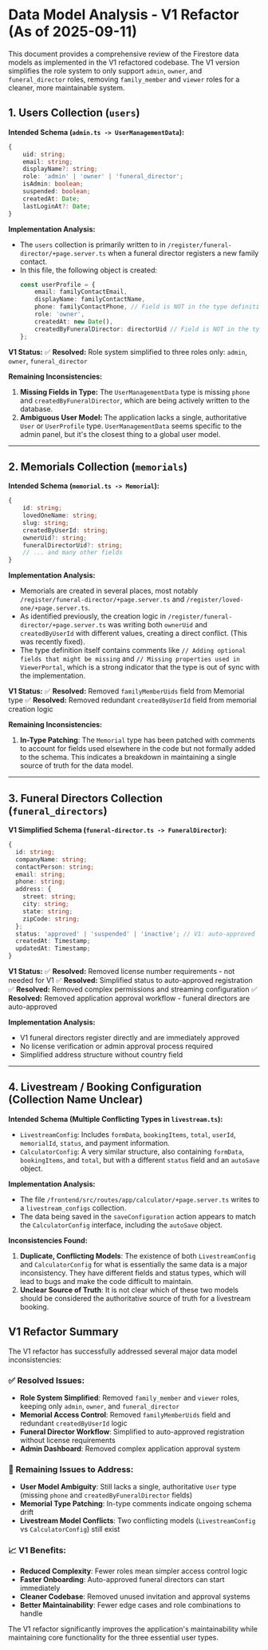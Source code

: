 # Data Model Analysis - V1 Refactor (As of 2025-09-11)

This document provides a comprehensive review of the Firestore data models as implemented in the V1 refactored codebase. The V1 version simplifies the role system to only support `admin`, `owner`, and `funeral_director` roles, removing `family_member` and `viewer` roles for a cleaner, more maintainable system.

## 1. Users Collection (`users`)

**Intended Schema (`admin.ts -> UserManagementData`):**
```typescript
{
    uid: string;
    email: string;
    displayName?: string;
    role: 'admin' | 'owner' | 'funeral_director';
    isAdmin: boolean;
    suspended: boolean;
    createdAt: Date;
    lastLoginAt?: Date;
}
```

**Implementation Analysis:**
- The `users` collection is primarily written to in `/register/funeral-director/+page.server.ts` when a funeral director registers a new family contact.
- In this file, the following object is created:
  ```typescript
  const userProfile = {
      email: familyContactEmail,
      displayName: familyContactName,
      phone: familyContactPhone, // Field is NOT in the type definition
      role: 'owner',
      createdAt: new Date(),
      createdByFuneralDirector: directorUid // Field is NOT in the type definition
  };
  ```

**V1 Status:**
✅ **Resolved:** Role system simplified to three roles only: `admin`, `owner`, `funeral_director`

**Remaining Inconsistencies:**
1.  **Missing Fields in Type:** The `UserManagementData` type is missing `phone` and `createdByFuneralDirector`, which are being actively written to the database.
2.  **Ambiguous User Model:** The application lacks a single, authoritative `User` or `UserProfile` type. `UserManagementData` seems specific to the admin panel, but it's the closest thing to a global user model.

---

## 2. Memorials Collection (`memorials`)

**Intended Schema (`memorial.ts -> Memorial`):**
```typescript
{
    id: string;
    lovedOneName: string;
    slug: string;
    createdByUserId: string;
    ownerUid?: string;
    funeralDirectorUid?: string;
    // ... and many other fields
}
```

**Implementation Analysis:**
- Memorials are created in several places, most notably `/register/funeral-director/+page.server.ts` and `/register/loved-one/+page.server.ts`.
- As identified previously, the creation logic in `/register/funeral-director/+page.server.ts` was writing both `ownerUid` and `createdByUserId` with different values, creating a direct conflict. (This was recently fixed).
- The type definition itself contains comments like `// Adding optional fields that might be missing` and `// Missing properties used in ViewerPortal`, which is a strong indicator that the type is out of sync with the implementation.

**V1 Status:**
✅ **Resolved:** Removed `familyMemberUids` field from Memorial type
✅ **Resolved:** Removed redundant `createdByUserId` field from memorial creation logic

**Remaining Inconsistencies:**
1.  **In-Type Patching**: The `Memorial` type has been patched with comments to account for fields used elsewhere in the code but not formally added to the schema. This indicates a breakdown in maintaining a single source of truth for the data model.

---

## 3. Funeral Directors Collection (`funeral_directors`)

**V1 Simplified Schema (`funeral-director.ts -> FuneralDirector`):**
```typescript
{
  id: string;
  companyName: string;
  contactPerson: string;
  email: string;
  phone: string;
  address: {
    street: string;
    city: string;
    state: string;
    zipCode: string;
  };
  status: 'approved' | 'suspended' | 'inactive'; // V1: auto-approved
  createdAt: Timestamp;
  updatedAt: Timestamp;
}
```

**V1 Status:**
✅ **Resolved:** Removed license number requirements - not needed for V1
✅ **Resolved:** Simplified status to auto-approved registration
✅ **Resolved:** Removed complex permissions and streaming configuration
✅ **Resolved:** Removed application approval workflow - funeral directors are auto-approved

**Implementation Analysis:**
- V1 funeral directors register directly and are immediately approved
- No license verification or admin approval process required
- Simplified address structure without country field

---

## 4. Livestream / Booking Configuration (Collection Name Unclear)

**Intended Schema (Multiple Conflicting Types in `livestream.ts`):**
- `LivestreamConfig`: Includes `formData`, `bookingItems`, `total`, `userId`, `memorialId`, `status`, and payment information.
- `CalculatorConfig`: A very similar structure, also containing `formData`, `bookingItems`, and `total`, but with a different `status` field and an `autoSave` object.

**Implementation Analysis:**
- The file `/frontend/src/routes/app/calculator/+page.server.ts` writes to a `livestream_configs` collection.
- The data being saved in the `saveConfiguration` action appears to match the `CalculatorConfig` interface, including the `autoSave` object.

**Inconsistencies Found:**
1.  **Duplicate, Conflicting Models**: The existence of both `LivestreamConfig` and `CalculatorConfig` for what is essentially the same data is a major inconsistency. They have different fields and status types, which will lead to bugs and make the code difficult to maintain.
2.  **Unclear Source of Truth**: It is not clear which of these two models should be considered the authoritative source of truth for a livestream booking.

## V1 Refactor Summary

The V1 refactor has successfully addressed several major data model inconsistencies:

### ✅ **Resolved Issues:**
- **Role System Simplified**: Removed `family_member` and `viewer` roles, keeping only `admin`, `owner`, and `funeral_director`
- **Memorial Access Control**: Removed `familyMemberUids` field and redundant `createdByUserId` logic
- **Funeral Director Workflow**: Simplified to auto-approved registration without license requirements
- **Admin Dashboard**: Removed complex application approval system

### 🔄 **Remaining Issues to Address:**
- **User Model Ambiguity**: Still lacks a single, authoritative `User` type (missing `phone` and `createdByFuneralDirector` fields)
- **Memorial Type Patching**: In-type comments indicate ongoing schema drift
- **Livestream Model Conflicts**: Two conflicting models (`LivestreamConfig` vs `CalculatorConfig`) still exist

### 📈 **V1 Benefits:**
- **Reduced Complexity**: Fewer roles mean simpler access control logic
- **Faster Onboarding**: Auto-approved funeral directors can start immediately
- **Cleaner Codebase**: Removed unused invitation and approval systems
- **Better Maintainability**: Fewer edge cases and role combinations to handle

The V1 refactor significantly improves the application's maintainability while maintaining core functionality for the three essential user types.
